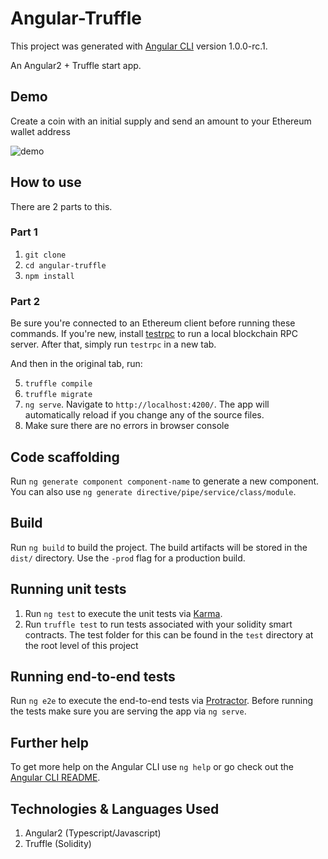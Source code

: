 # Angular-Truffle

This project was generated with [Angular CLI](https://github.com/angular/angular-cli) version 1.0.0-rc.1.

An Angular2 + Truffle start app.

## Demo
Create a coin with an initial supply and send an amount to your Ethereum wallet address

![demo](src/app/assets/demo.gif)

## How to use
There are 2 parts to this.

### Part 1

1. `git clone`
2. `cd angular-truffle`
3. `npm install`

### Part 2
Be sure you're connected to an Ethereum client before running these commands. If you're new, install [testrpc](https://github.com/ethereumjs/testrpc) to run a local blockchain RPC server. After that, simply run `testrpc` in a new tab.

And then in the original tab, run:

5. `truffle compile`
6. `truffle migrate`
7. `ng serve`. Navigate to `http://localhost:4200/`. The app will automatically reload if you change any of the source files.
8. Make sure there are no errors in browser console

## Code scaffolding

Run `ng generate component component-name` to generate a new component. You can also use `ng generate directive/pipe/service/class/module`.

## Build

Run `ng build` to build the project. The build artifacts will be stored in the `dist/` directory. Use the `-prod` flag for a production build.

## Running unit tests

1. Run `ng test` to execute the unit tests via [Karma](https://karma-runner.github.io).
2. Run `truffle test` to run tests associated with your solidity smart contracts. The test folder for this can be found in the `test` directory at the root level of this project

## Running end-to-end tests

Run `ng e2e` to execute the end-to-end tests via [Protractor](http://www.protractortest.org/).
Before running the tests make sure you are serving the app via `ng serve`.

## Further help

To get more help on the Angular CLI use `ng help` or go check out the [Angular CLI README](https://github.com/angular/angular-cli/blob/master/README.md).

## Technologies & Languages Used
1. Angular2 (Typescript/Javascript)
2. Truffle (Solidity)
